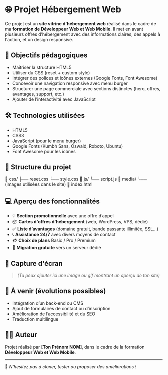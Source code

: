# 🌐 Projet Hébergement Web

Ce projet est un **site vitrine d'hébergement web** réalisé dans le cadre de ma **formation de Développeur Web et Web Mobile**. Il met en avant plusieurs offres d’hébergement avec des informations claires, des appels à l'action, et un design responsive.

## 🎯 Objectifs pédagogiques

- Maîtriser la structure HTML5
- Utiliser du CSS (reset + custom style)
- Intégrer des polices et icônes externes (Google Fonts, Font Awesome)
- Concevoir une navigation responsive avec menu burger
- Structurer une page commerciale avec sections distinctes (hero, offres, avantages, support, etc.)
- Ajouter de l’interactivité avec JavaScript

## 🛠 Technologies utilisées

- HTML5
- CSS3
- JavaScript (pour le menu burger)
- Google Fonts (Kumbh Sans, Oswald, Roboto, Ubuntu)
- Font Awesome pour les icônes

## 📁 Structure du projet

📂 css/
├── reset.css
└── style.css
📂 js/
└── script.js
📂 media/
└── (images utilisées dans le site)
📄 index.html


## 💻 Aperçu des fonctionnalités

- 💡 **Section promotionnelle** avec une offre d’appel
- 📦 **Cartes d'offres d'hébergement** (web, WordPress, VPS, dédié)
- ✅ **Liste d’avantages** (domaine gratuit, bande passante illimitée, SSL…)
- 📞 **Assistance 24/7** avec divers moyens de contact
- 💳 **Choix de plans** Basic / Pro / Premium
- 🔁 **Migration gratuite** vers un serveur dédié

## 📸 Capture d'écran

> *(Tu peux ajouter ici une image ou gif montrant un aperçu de ton site)*

## 🧪 À venir (évolutions possibles)

- Intégration d’un back-end ou CMS
- Ajout de formulaires de contact ou d’inscription
- Amélioration de l’accessibilité et du SEO
- Traduction multilingue

## 👨‍💻 Auteur

Projet réalisé par **[Ton Prénom NOM]**, dans le cadre de la formation **Développeur Web et Web Mobile**.

---

🔗 *N'hésitez pas à cloner, tester ou proposer des améliorations !*
